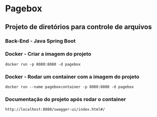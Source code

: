 # Pagebox

## Projeto de diretórios para controle de arquivos

### Back-End - Java Spring Boot

### Docker - Criar a imagem do projeto

```
docker run -p 8080:8080 -d pagebox
```

### Docker - Rodar um container com a imagem do projeto

```
docker run --name pageboxcontainer -p 8080:8080 -d pagebox
```

### Documentação do projeto após rodar o container

```
http://localhost:8080/swagger-ui/index.html#/
```
